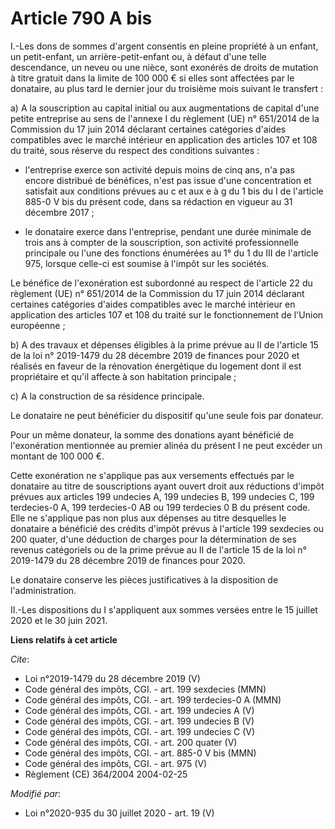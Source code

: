 # Article 790 A bis

I.-Les dons de sommes d'argent consentis en pleine propriété à un enfant, un petit-enfant, un arrière-petit-enfant ou, à
défaut d'une telle descendance, un neveu ou une nièce, sont exonérés de droits de mutation à titre gratuit dans la limite de
100 000 € si elles sont affectées par le donataire, au plus tard le dernier jour du troisième mois suivant le transfert : 

a) A la souscription au capital initial ou aux augmentations de capital d'une petite entreprise au sens de l'annexe I du
règlement (UE) n° 651/2014 de la Commission du 17 juin 2014 déclarant certaines catégories d'aides compatibles avec le marché
intérieur en application des articles 107 et 108 du traité, sous réserve du respect des conditions suivantes :

- l'entreprise exerce son activité depuis moins de cinq ans, n'a pas encore distribué de bénéfices, n'est pas issue d'une
concentration et satisfait aux conditions prévues au c et aux e à g du 1 bis du I de l'article 885-0 V bis du présent code,
dans sa rédaction en vigueur au 31 décembre 2017 ;

- le donataire exerce dans l'entreprise, pendant une durée minimale de trois ans à compter de la souscription, son activité
professionnelle principale ou l'une des fonctions énumérées au 1° du 1 du III de l'article 975, lorsque celle-ci est soumise
à l'impôt sur les sociétés. 

Le bénéfice de l'exonération est subordonné au respect de l'article 22 du règlement (UE) n° 651/2014 de la Commission du 17
juin 2014 déclarant certaines catégories d'aides compatibles avec le marché intérieur en application des articles 107 et 108
du traité sur le fonctionnement de l'Union européenne ; 

b) A des travaux et dépenses éligibles à la prime prévue au II de l'article 15 de la loi n° 2019-1479 du 28 décembre 2019 de
finances pour 2020 et réalisés en faveur de la rénovation énergétique du logement dont il est propriétaire et qu'il affecte à
son habitation principale ; 

c) A la construction de sa résidence principale. 

Le donataire ne peut bénéficier du dispositif qu'une seule fois par donateur. 

Pour un même donateur, la somme des donations ayant bénéficié de l'exonération mentionnée au premier alinéa du présent I ne
peut excéder un montant de 100 000 €. 

Cette exonération ne s'applique pas aux versements effectués par le donataire au titre de souscriptions ayant ouvert droit
aux réductions d'impôt prévues aux articles 199 undecies A, 199 undecies B, 199 undecies C, 199 terdecies-0 A, 199
terdecies-0 AB ou 199 terdecies 0 B du présent code. Elle ne s'applique pas non plus aux dépenses au titre desquelles le
donataire a bénéficié des crédits d'impôt prévus à l'article 199 sexdecies ou 200 quater, d'une déduction de charges pour la
détermination de ses revenus catégoriels ou de la prime prévue au II de l'article 15 de la loi n° 2019-1479 du 28 décembre
2019 de finances pour 2020. 

Le donataire conserve les pièces justificatives à la disposition de l'administration. 

II.-Les dispositions du I s'appliquent aux sommes versées entre le 15 juillet 2020 et le 30 juin 2021.

**Liens relatifs à cet article**

_Cite_:

  - Loi n°2019-1479 du 28 décembre 2019 (V)
  - Code général des impôts, CGI. - art. 199 sexdecies (MMN)
  - Code général des impôts, CGI. - art. 199 terdecies-0 A (MMN)
  - Code général des impôts, CGI. - art. 199 undecies A (V)
  - Code général des impôts, CGI. - art. 199 undecies B (V)
  - Code général des impôts, CGI. - art. 199 undecies C (V)
  - Code général des impôts, CGI. - art. 200 quater (V)
  - Code général des impôts, CGI. - art. 885-0 V bis (MMN)
  - Code général des impôts, CGI. - art. 975 (V)
  - Règlement (CE) 364/2004 2004-02-25

_Modifié par_:

  - Loi n°2020-935 du 30 juillet 2020 - art. 19 (V)
